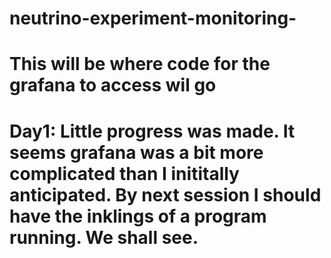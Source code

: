 # neutrino-experiment-monitoring-
# This will be where code for the grafana to access wil go 

# Day1: Little progress was made. It seems grafana was a bit more complicated than I inititally anticipated. By next session I should have the inklings of a program running. We shall see. 
